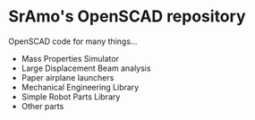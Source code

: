 # SrAmo's OpenSCAD repository 
OpenSCAD code for many things...
- Mass Properties Simulator
- Large Displacement Beam analysis
- Paper airplane launchers
- Mechanical Engineering Library
- Simple Robot Parts Library
- Other parts

